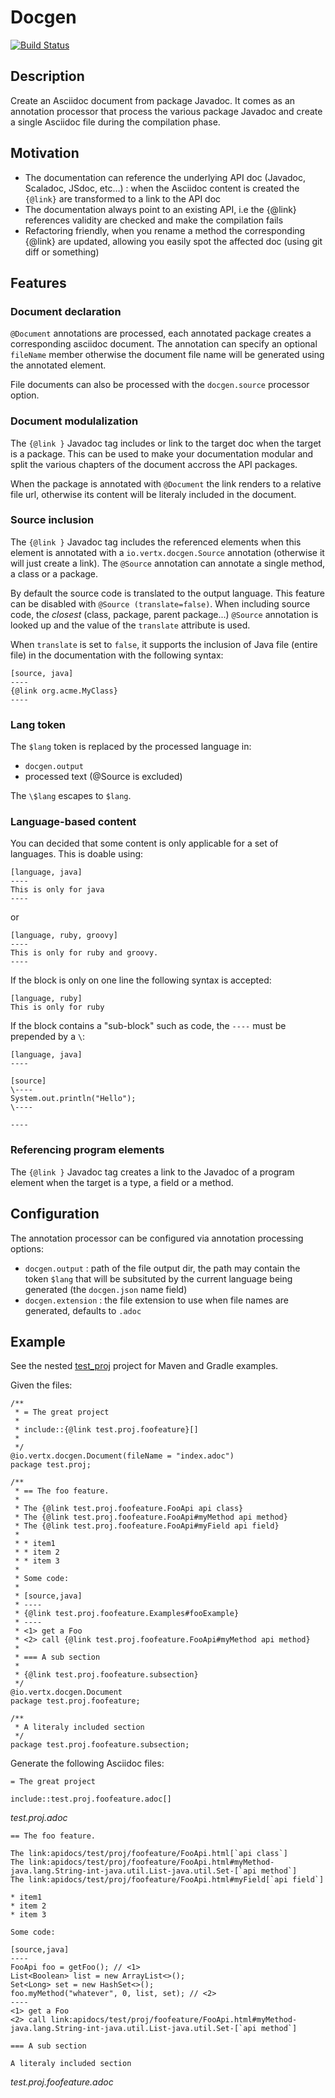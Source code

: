 # Docgen

[![Build Status](https://vertx.ci.cloudbees.com/buildStatus/icon?job=vert.x3-docgen)](https://vertx.ci.cloudbees.com/view/vert.x-3/job/vert.x3-docgen/)

## Description

Create an Asciidoc document from package Javadoc. It comes as an annotation processor that process the various
package Javadoc and create a single Asciidoc file during the compilation phase.

## Motivation

- The documentation can reference the underlying API doc (Javadoc, Scaladoc, JSdoc, etc…) : when the Asciidoc
content is created the `{@link}` are transformed to a link to the API doc
- The documentation always point to an existing API, i.e the {@link} references validity are checked
and make the compilation fails
- Refactoring friendly, when you rename a method the corresponding {@link} are updated, allowing you
easily spot the affected doc (using git diff or something)

## Features

### Document declaration

`@Document` annotations are processed, each annotated package creates a corresponding asciidoc document. The
annotation can specify an optional `fileName` member otherwise the document file name will be generated using the
annotated element.

File documents can also be processed with the `docgen.source` processor option.

### Document modulalization

The `{@link }` Javadoc tag includes or link to the target doc when the target is a package. This can be used to make your
documentation modular and split the various chapters of the document accross the API packages.

When the package is annotated with `@Document` the link renders to a relative file url, otherwise its content
will be literaly included in the document.

### Source inclusion

The `{@link }` Javadoc tag includes the referenced elements when this element is annotated with a `io.vertx.docgen.Source`
annotation (otherwise it will just create a link). The `@Source` annotation can annotate a single method, a class
or a package.

By default the source code is translated to the output language. This feature can be disabled with `@Source
(translate=false)`. When including source code, the _closest_ (class, package, parent package...) `@Source` annotation
 is looked up and the value of the `translate` attribute is used.

When `translate` is set to `false`, it supports the inclusion of Java file (entire file) in the documentation with
the following syntax:

```
[source, java]
----
{@link org.acme.MyClass}
----
```

### Lang token

The `$lang` token is replaced by the processed language in:
- `docgen.output`
- processed text (@Source is excluded)

The `\$lang` escapes to `$lang`.

### Language-based content

You can decided that some content is only applicable for a set of languages. This is doable using:

```
[language, java]
----
This is only for java
----
```

or

```
[language, ruby, groovy]
----
This is only for ruby and groovy.
----
```

If the block is only on one line the following syntax is accepted:

```
[language, ruby]
This is only for ruby
```

If the block contains a "sub-block" such as code, the `----` must be prepended by a `\`:

```
[language, java]
----

[source]
\----
System.out.println("Hello");
\----

----
```

### Referencing program elements

The `{@link }` Javadoc tag creates a link to the Javadoc of a program element when the target is
 a type, a field or a method.

## Configuration

The annotation processor can be configured via annotation processing options:

- `docgen.output` : path of the file output dir, the path may contain the token `$lang` that will be subsituted by
the current language being generated (the `docgen.json` name field)
- `docgen.extension` : the file extension to use when file names are generated, defaults to `.adoc`

## Example

See the nested [test_proj](https://github.com/vert-x3/vertx-docgen/tree/master/test-proj) project for Maven and Gradle examples.

Given the files:

```
/**
 * = The great project
 *
 * include::{@link test.proj.foofeature}[]
 *
 */
@io.vertx.docgen.Document(fileName = "index.adoc")
package test.proj;
```

```
/**
 * == The foo feature.
 *
 * The {@link test.proj.foofeature.FooApi api class}
 * The {@link test.proj.foofeature.FooApi#myMethod api method}
 * The {@link test.proj.foofeature.FooApi#myField api field}
 *
 * * item1
 * * item 2
 * * item 3
 *
 * Some code:
 *
 * [source,java]
 * ----
 * {@link test.proj.foofeature.Examples#fooExample}
 * ----
 * <1> get a Foo
 * <2> call {@link test.proj.foofeature.FooApi#myMethod api method}
 *
 * === A sub section
 *
 * {@link test.proj.foofeature.subsection}
 */
@io.vertx.docgen.Document
package test.proj.foofeature;
```

```
/**
 * A literaly included section
 */
package test.proj.foofeature.subsection;
```

Generate the following Asciidoc files:

```
= The great project

include::test.proj.foofeature.adoc[]
```
_test.proj.adoc_

```
== The foo feature.

The link:apidocs/test/proj/foofeature/FooApi.html[`api class`]
The link:apidocs/test/proj/foofeature/FooApi.html#myMethod-java.lang.String-int-java.util.List-java.util.Set-[`api method`]
The link:apidocs/test/proj/foofeature/FooApi.html#myField[`api field`]

* item1
* item 2
* item 3

Some code:

[source,java]
----
FooApi foo = getFoo(); // <1>
List<Boolean> list = new ArrayList<>();
Set<Long> set = new HashSet<>();
foo.myMethod("whatever", 0, list, set); // <2>
----
<1> get a Foo
<2> call link:apidocs/test/proj/foofeature/FooApi.html#myMethod-java.lang.String-int-java.util.List-java.util.Set-[`api method`]

=== A sub section

A literaly included section
```
_test.proj.foofeature.adoc_
